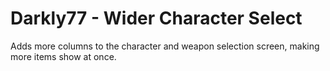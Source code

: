 # Darkly77 - Wider Character Select

Adds more columns to the character and weapon selection screen, making more items show at once.
